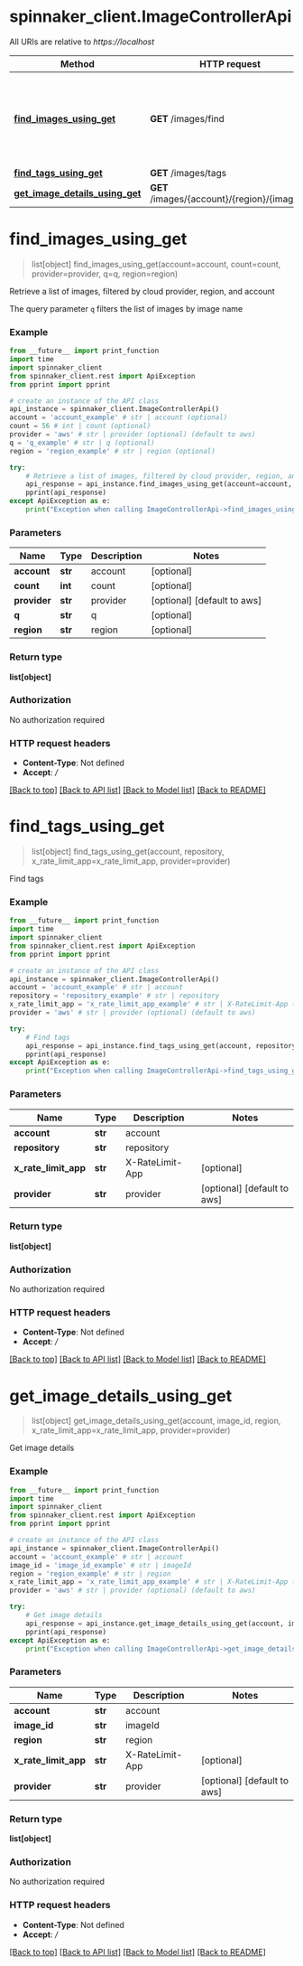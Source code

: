 # spinnaker_client.ImageControllerApi

All URIs are relative to *https://localhost*

Method | HTTP request | Description
------------- | ------------- | -------------
[**find_images_using_get**](ImageControllerApi.md#find_images_using_get) | **GET** /images/find | Retrieve a list of images, filtered by cloud provider, region, and account
[**find_tags_using_get**](ImageControllerApi.md#find_tags_using_get) | **GET** /images/tags | Find tags
[**get_image_details_using_get**](ImageControllerApi.md#get_image_details_using_get) | **GET** /images/{account}/{region}/{imageId} | Get image details


# **find_images_using_get**
> list[object] find_images_using_get(account=account, count=count, provider=provider, q=q, region=region)

Retrieve a list of images, filtered by cloud provider, region, and account

The query parameter `q` filters the list of images by image name

### Example
```python
from __future__ import print_function
import time
import spinnaker_client
from spinnaker_client.rest import ApiException
from pprint import pprint

# create an instance of the API class
api_instance = spinnaker_client.ImageControllerApi()
account = 'account_example' # str | account (optional)
count = 56 # int | count (optional)
provider = 'aws' # str | provider (optional) (default to aws)
q = 'q_example' # str | q (optional)
region = 'region_example' # str | region (optional)

try:
    # Retrieve a list of images, filtered by cloud provider, region, and account
    api_response = api_instance.find_images_using_get(account=account, count=count, provider=provider, q=q, region=region)
    pprint(api_response)
except ApiException as e:
    print("Exception when calling ImageControllerApi->find_images_using_get: %s\n" % e)
```

### Parameters

Name | Type | Description  | Notes
------------- | ------------- | ------------- | -------------
 **account** | **str**| account | [optional] 
 **count** | **int**| count | [optional] 
 **provider** | **str**| provider | [optional] [default to aws]
 **q** | **str**| q | [optional] 
 **region** | **str**| region | [optional] 

### Return type

**list[object]**

### Authorization

No authorization required

### HTTP request headers

 - **Content-Type**: Not defined
 - **Accept**: */*

[[Back to top]](#) [[Back to API list]](../README.md#documentation-for-api-endpoints) [[Back to Model list]](../README.md#documentation-for-models) [[Back to README]](../README.md)

# **find_tags_using_get**
> list[object] find_tags_using_get(account, repository, x_rate_limit_app=x_rate_limit_app, provider=provider)

Find tags

### Example
```python
from __future__ import print_function
import time
import spinnaker_client
from spinnaker_client.rest import ApiException
from pprint import pprint

# create an instance of the API class
api_instance = spinnaker_client.ImageControllerApi()
account = 'account_example' # str | account
repository = 'repository_example' # str | repository
x_rate_limit_app = 'x_rate_limit_app_example' # str | X-RateLimit-App (optional)
provider = 'aws' # str | provider (optional) (default to aws)

try:
    # Find tags
    api_response = api_instance.find_tags_using_get(account, repository, x_rate_limit_app=x_rate_limit_app, provider=provider)
    pprint(api_response)
except ApiException as e:
    print("Exception when calling ImageControllerApi->find_tags_using_get: %s\n" % e)
```

### Parameters

Name | Type | Description  | Notes
------------- | ------------- | ------------- | -------------
 **account** | **str**| account | 
 **repository** | **str**| repository | 
 **x_rate_limit_app** | **str**| X-RateLimit-App | [optional] 
 **provider** | **str**| provider | [optional] [default to aws]

### Return type

**list[object]**

### Authorization

No authorization required

### HTTP request headers

 - **Content-Type**: Not defined
 - **Accept**: */*

[[Back to top]](#) [[Back to API list]](../README.md#documentation-for-api-endpoints) [[Back to Model list]](../README.md#documentation-for-models) [[Back to README]](../README.md)

# **get_image_details_using_get**
> list[object] get_image_details_using_get(account, image_id, region, x_rate_limit_app=x_rate_limit_app, provider=provider)

Get image details

### Example
```python
from __future__ import print_function
import time
import spinnaker_client
from spinnaker_client.rest import ApiException
from pprint import pprint

# create an instance of the API class
api_instance = spinnaker_client.ImageControllerApi()
account = 'account_example' # str | account
image_id = 'image_id_example' # str | imageId
region = 'region_example' # str | region
x_rate_limit_app = 'x_rate_limit_app_example' # str | X-RateLimit-App (optional)
provider = 'aws' # str | provider (optional) (default to aws)

try:
    # Get image details
    api_response = api_instance.get_image_details_using_get(account, image_id, region, x_rate_limit_app=x_rate_limit_app, provider=provider)
    pprint(api_response)
except ApiException as e:
    print("Exception when calling ImageControllerApi->get_image_details_using_get: %s\n" % e)
```

### Parameters

Name | Type | Description  | Notes
------------- | ------------- | ------------- | -------------
 **account** | **str**| account | 
 **image_id** | **str**| imageId | 
 **region** | **str**| region | 
 **x_rate_limit_app** | **str**| X-RateLimit-App | [optional] 
 **provider** | **str**| provider | [optional] [default to aws]

### Return type

**list[object]**

### Authorization

No authorization required

### HTTP request headers

 - **Content-Type**: Not defined
 - **Accept**: */*

[[Back to top]](#) [[Back to API list]](../README.md#documentation-for-api-endpoints) [[Back to Model list]](../README.md#documentation-for-models) [[Back to README]](../README.md)

